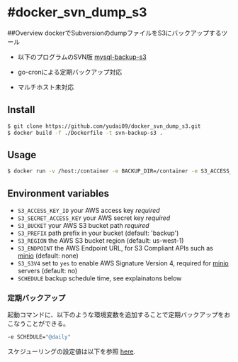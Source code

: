 #docker_svn_dump_s3
====

##Overview
dockerでSubversionのdumpファイルをS3にバックアップするツール

* 以下のプログラムのSVN版
[mysql-backup-s3](https://github.com/schickling/dockerfiles/tree/master/mysql-backup-s3)

* go-cronによる定期バックアップ対応
* マルチホスト未対応

## Install
```sh
$ git clone https://github.com/yudai09/docker_svn_dump_s3.git
$ docker build -f ./Dockerfile -t svn-backup-s3 .
```

## Usage

```sh
$ docker run -v /host:/container -e BACKUP_DIR=/container -e S3_ACCESS_KEY_ID=key -e S3_SECRET_ACCESS_KEY=secret -e S3_BUCKET=my-bucket -e S3_PREFIX=backup -e S3_ENDPOINT=cloud-endpoint svn-backup-s3
```

## Environment variables

- `S3_ACCESS_KEY_ID` your AWS access key *required*
- `S3_SECRET_ACCESS_KEY` your AWS secret key *required*
- `S3_BUCKET` your AWS S3 bucket path *required*
- `S3_PREFIX` path prefix in your bucket (default: 'backup')
- `S3_REGION` the AWS S3 bucket region (default: us-west-1)
- `S3_ENDPOINT` the AWS Endpoint URL, for S3 Compliant APIs such as [minio](https://minio.io) (default: none)
- `S3_S3V4` set to `yes` to enable AWS Signature Version 4, required for [minio](https://minio.io) servers (default: no)
- `SCHEDULE` backup schedule time, see explainatons below

### 定期バックアップ

起動コマンドに、以下のような環境変数を追加することで定期バックアップをおこなうことができる。
```sh
-e SCHEDULE="@daily"
```
スケジューリングの設定値は以下を参照
[here](http://godoc.org/github.com/robfig/cron#hdr-Predefined_schedules).

